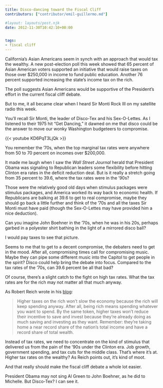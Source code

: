 ```yaml
---
title: Disco-dancing toward the Fiscal Cliff
contributors: ["contributor/emil-guillermo.md"]

#layout: layouts/post.njk
date: 2012-11-30T10:42:10+00:00


tags:
- fiscal cliff
---
```


California’s Asian Americans seem in synch with an approach that would tax the
wealthy. A new post-election poll this week showed that 65 percent of Asian
American voters supported an initiative that would raise taxes on those over
$250,000 in income to fund public education. Another 76 percent supported
increasing the state’s income tax on the rich.

The poll suggests Asian Americans would be supportive of the President’s effort
in the current fiscal cliff debate.

But to me, it all became clear when I heard Sir Monti Rock III on my satellite
radio this week.

You’ll recall Sir Monti, the leader of Disco-Tex and his Sex-O-Lettes. As I
listened to their 1975 hit “Get Dancing,” it dawned on me that disco could be
the answer to move our wonky Washington budgeteers to compromise.

{{< youtube KD6PqT3LjQk >}}

You remember the ’70s, when the top marginal tax rates were anywhere from 50 to
70 percent on incomes over $200,000.

It made me laugh when I saw the _Wall Street Journal_ herald that President
Obama was signaling to Republican leaders some flexibility before hitting
Clinton era rates in the deficit reduction deal. But is it really a stretch
going from 35 percent to 39.6, where the tax rates were in the ’90s?

Those were the relatively good old days when stimulus packages were stimulus
packages, and America worked its way back to economic health. If Republicans are
balking at 39.6 to get to real compromise, maybe they should go back a little
further and think of the ’70s and all the taxes Sir Monti must have paid (though
the Sex-O-Lettes may have provided him a nice deduction).

Can you imagine John Boehner in the ’70s, when he was in his 20s, perhaps garbed
in a polyester shirt bathing in the light of a mirrored disco ball?

I would pay taxes to see that picture.

Seems to me that to get to a decent compromise, the debaters need to get in the
mood. After all, compromising times call for compromising music. Maybe they can
pipe some different music into the Capitol to get people in the spirit? Disco
could help bring the debate into focus. Compared to the tax rates of the ’70s,
can 39.6 percent be all that bad?

Of course, there’s a slight catch to the fight on high tax rates. What the tax
rates are for the rich may not matter all that much anyway.

As Robert Reich wrote in his [blog](https://www.amok.com):

> Higher taxes on the rich won’t slow the economy because the rich will keep
> spending anyway. After all, being rich means spending whatever you want to
> spend. By the same token, higher taxes won’t reduce their incentive to save and
> invest because they’re already doing as much saving and investing as they want.
> Remember: they’re taking home a near record share of the nation’s total income
> and have a record share of total wealth.

Instead of tax rates, we need to concentrate on the kind of stimulus that
delivered us from the pain of the ’90s under the Clinton era. Job growth,
government spending, and tax cuts for the middle class. That’s where it’s at.
Higher tax rates on the wealthy? As Reich points out, it’s kind of moot.

And that really should make the fiscal cliff debate a whole lot easier.

President Obama may not sing Al Green to John Boehner, as he did to Michelle.
But Disco-Tex? I can see it.
